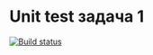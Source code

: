 # Unit test задача 1

[![Build status](https://ci.appveyor.com/api/projects/status/edq4vkmurf9njpcl?svg=true)](https://ci.appveyor.com/project/chernikov-frontend/unit-test-1)